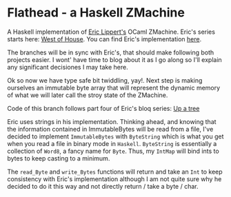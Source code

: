 # Flathead - a Haskell ZMachine
A Haskell implementation of [Eric Lippert's](http://ericlippert.com/) OCaml ZMachine. Eric's series starts here: [West of House](http://ericlippert.com/2016/02/01/west-of-house/). You can find Eric's implementation [here](https://github.com/ericlippert/flathead).

The branches will be in sync with Eric's, that should make following both projects easier. I wont' have time to blog about it as I go along so I'll explain any significant decisiones I may take here.

Ok so now we have type safe bit twiddling, yay!. Next step is making ourselves an immutable byte array that will represent the dynamic memory of what we will later call the stroy state of the ZMachine.

Code of this branch follows part four of Eric's bloq series: [Up a tree](http://ericlippert.com/2016/02/09/up-a-tree/)

Eric uses strings in his implementation. Thinking ahead, and knowing that the information contained in ImmutableBytes will be read from a file, I've decided to implement `ImmutableBytes` with `ByteString` which is what you get when you read a file in binary mode in `Haskell`. `ByteString` is essentially a collection of `Word8`, a fancy name for `Byte`. Thus, my `IntMap` will bind ints to bytes to keep casting to a minimum.

The `read_Byte` and `write_Bytes` functions will return and take an `Int` to keep consistency with Eric's implementation although I am not quite sure why he decided to do it this way and not directly return / take a byte / char.